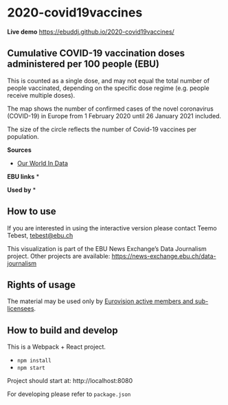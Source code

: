 # 2020-covid19vaccines

**Live demo** https://ebuddj.github.io/2020-covid19vaccines/

## Cumulative COVID-19 vaccination doses administered per 100 people (EBU)

This is counted as a single dose, and may not equal the total number of people vaccinated, depending on the specific dose regime (e.g. people receive multiple doses).

The map shows the number of confirmed cases of the novel coronavirus (COVID-19) in Europe from 1 February 2020 until 26 January 2021 included.

The size of the circle reflects the number of Covid-19 vaccines per population.

**Sources**
* [Our World In Data](https://ourworldindata.org/covid-vaccinations)

**EBU links**
* 

**Used by**
*

## How to use

If you are interested in using the interactive version please contact Teemo Tebest, tebest@ebu.ch

This visualization is part of the EBU News Exchange’s Data Journalism project. Other projects are available: https://news-exchange.ebu.ch/data-journalism

## Rights of usage

The material may be used only by [Eurovision active members and sub-licensees](https://www.ebu.ch/eurovision-news/members-and-sublicensees).

## How to build and develop

This is a Webpack + React project.

* `npm install`
* `npm start`

Project should start at: http://localhost:8080

For developing please refer to `package.json`